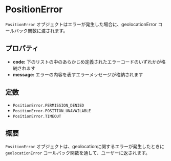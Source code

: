 PositionError
========

`PositionError` オブジェクトはエラーが発生した場合に、geolocationError コールバック関数に渡されます。


プロパティ
----------

- __code:__ 下のリストの中のあらかじめ定義されたエラーコードのいずれかが格納されます
- __message:__ エラーの内容を表すエラーメッセージが格納されます

定数
---------

- `PositionError.PERMISSION_DENIED`
- `PositionError.POSITION_UNAVAILABLE`
- `PositionError.TIMEOUT`

概要
-----------

`PositionError` オブジェクトは、geolocationに関するエラーが発生したときに `geolocationError` コールバック関数を通して、ユーザーに返されます。
